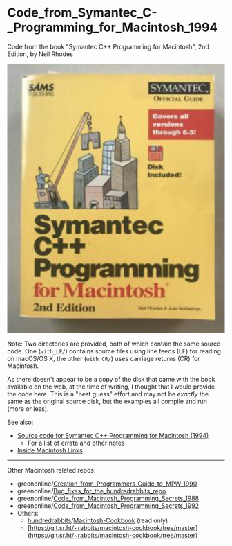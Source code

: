 # Code_from_Symantec_C-_Programming_for_Macintosh_1994
Code from the book "Symantec C++ Programming for Macintosh", 2nd Edition, by Neil Rhodes

[![Cover art][1]][1]

  [1]: https://raw.githubusercontent.com/greenonline/Code_from_Symantec_C-_Programming_for_Macintosh_1994/main/misc/Symantec%20C%2B%2B%20book%20cover.jpg "Cover art"

Note: Two directories are provided, both of which contain the same source code. One (`with_LF/`) contains source files using line feeds (LF) for reading on macOS/OS X, the other (`with_CR/`) uses carriage returns (CR) for Macintosh.

As there doesn't appear to be a copy of the disk that came with the book available on the web, at the time of writing, I thought that I would provide the code here. This is a "best guess" effort and may not be *exactly* the same as the original source disk, but the examples all compile and run (more or less).

See also:

- [Source code for Symantec C++ Programming for Macintosh (1994)](https://gr33nonline.wordpress.com/2024/05/04/source-code-for-symantec-c-programming-for-macintosh-1994/)
  -  For a list of errata and other notes 
- [Inside Macintosh Links](https://gr33nonline.wordpress.com/2024/04/24/inside-macintosh-links/)
  
---

Other Macintosh related repos:

- greenonline/[Creation_from_Programmers_Guide_to_MPW_1990](https://github.com/greenonline/Creation_from_Programmers_Guide_to_MPW_1990)
- greenonline/[Bug_fixes_for_the_hundredrabbits_repo](https://github.com/greenonline/Bug_fixes_for_the_hundredrabbits_repo)
- greenonline/[Code_from_Macintosh_Programming_Secrets_1988](https://github.com/greenonline/Code_from_Macintosh_Programming_Secrets_1988)
- greenonline/[Code_from_Macintosh_Programming_Secrets_1992]()
- Others:
  - [hundredrabbits](https://github.com/hundredrabbits)/[Macintosh-Cookbook](https://github.com/hundredrabbits/Macintosh-Cookbook) (read only)
  - [https://git.sr.ht/~rabbits/macintosh-cookbook/tree/master](https://git.sr.ht/~rabbits/macintosh-cookbook/tree/master)
